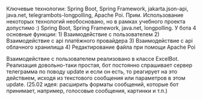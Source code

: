 Ключевые технологии: Spring Boot, Spring Framework, jakarta.json-api, java.net, telegrambots-longpolling, Apache Poi.
Прим. Использование некоторых технологий необосновано, но в рамках учебного проекта допустимо :) Spring Boot, Spring Framework, java.net, longpolling.
У бота 4 основные функции: 1) Взаимодействие с пользователем 2) Взаимодействие с api платёжного провайдера 3) Взаимодействие с api облачного хранилища 4) Редактирование файла при помощи Apache Poi 

Взаимодействие с пользователем реализовано в классе ExcelBot. 
Реализация довольно-таки простая, бот постоянно спрашивает сервер телеграмма по поводу update и если он есть, то реагирует на это действием, исходя из текстового сообщения или параметров в этом update.
(25.02 идея: расширить форматы сообщений, которые бот принимает, например, голосовые сообщения, картинки и т.п.)

